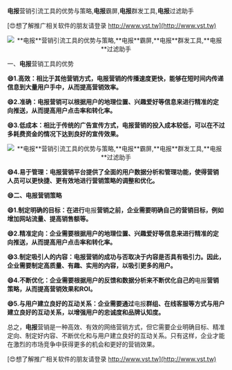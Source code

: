 **电报**营销引流工具的优势与策略,**电报**霸屏,**电报**群发工具,**电报**过滤助手

[😍想了解推广相关软件的朋友请登录 http://www.vst.tw](http://www.vst.tw)

 <center><img src="https://vst.tw/MP4/tuiguang/png/0.png" alt="**电报**营销引流工具的优势与策略,**电报**霸屏,**电报**群发工具,**电报**过滤助手"></center>

一、**电报**营销工具的优势

**😄1.高效：相比于其他营销方式，**电报**营销的传播速度更快，能够在短时间内传递信息到大量用户手中，从而提高营销效率。**

**😄2.准确：**电报**营销可以根据用户的地理位置、兴趣爱好等信息来进行精准的定向推送，从而提高用户点击率和转化率。**

**😄3.低成本：相比于传统的广告宣传方式，**电报**营销的投入成本较低，可以在不过多耗费资金的情况下达到良好的宣传效果。**

 <center><img src="https://vst.tw/MP4/tuiguang/png/4.png" alt="**电报**营销引流工具的优势与策略,**电报**霸屏,**电报**群发工具,**电报**过滤助手"></center>

**😄4.易于管理：**电报**营销平台提供了全面的用户数据分析和管理功能，使得营销人员可以更快捷、更有效地进行营销策略的调整和优化。**

**😄二、**电报**营销策略**

**😄1.制定明确的目标：在进行**电报**营销之前，企业需要明确自己的营销目标，例如增加网站流量、提高销售额等。**

**😄2.精准定向：企业需要根据用户的地理位置、兴趣爱好等信息来进行精准的定向推送，从而提高用户点击率和转化率。**

**😄3.制定吸引人的内容：**电报**营销的成功与否取决于内容是否具有吸引力。因此，企业需要制定高质量、有趣、实用的内容，以吸引更多的用户。**

**😄4.不断优化：企业需要根据用户的反馈和数据分析来不断优化自己的**电报**营销策略，从而提高营销效果和ROI。**

**😄5.与用户建立良好的互动关系：企业需要通过**电报**群组、在线客服等方式与用户建立良好的互动关系，以增强用户的忠诚度和品牌认知度。**

总之，**电报**营销是一种高效、有效的网络营销方式，但它需要企业明确目标、精准定向、制定好内容、不断优化和与用户建立良好的互动关系。只有这样，企业才能在激烈的市场竞争中获得更多的机会和更好的营销效果。

[😍想了解推广相关软件的朋友请登录 http://www.vst.tw](http://www.vst.tw)



